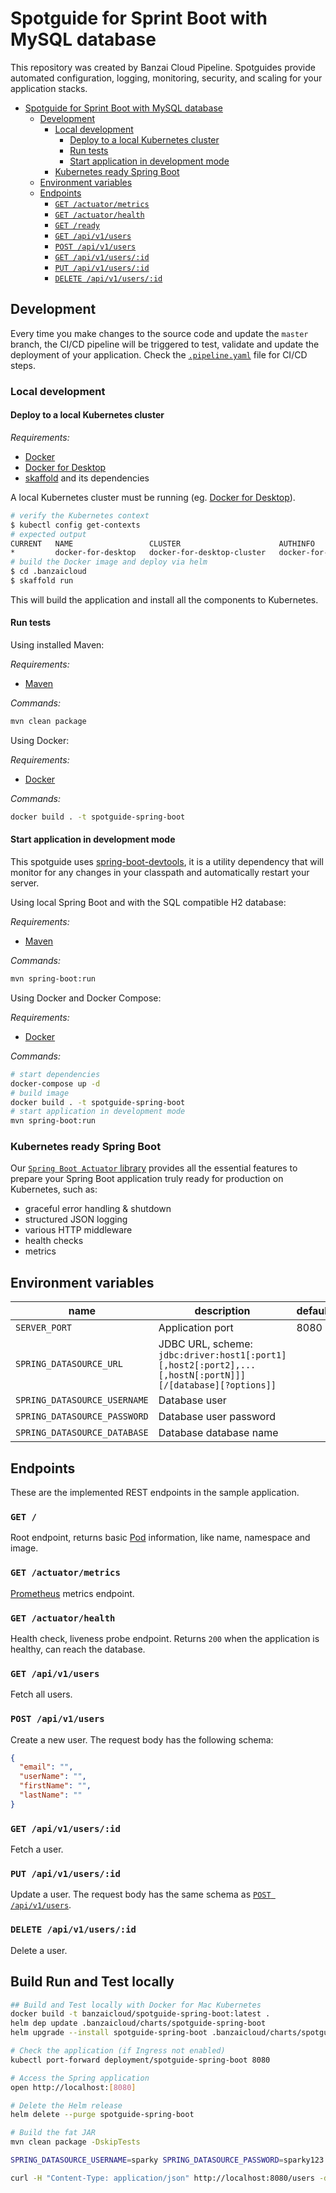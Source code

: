 # Spotguide for Sprint Boot with MySQL database

This repository was created by Banzai Cloud Pipeline. Spotguides provide automated configuration, logging, monitoring, security, and scaling for your application stacks.

<!-- TOC -->

- [Spotguide for Sprint Boot with MySQL database](#spotguide-for-spring-boot-with-mysql-database)
  - [Development](#development)
    - [Local development](#local-development)
      - [Deploy to a local Kubernetes cluster](#deploy-to-a-local-kubernetes-cluster)
      - [Run tests](#run-tests)
      - [Start application in development mode](#start-application-in-development-mode)
    - [Kubernetes ready Spring Boot](#kubernetes-ready-spring-boot)
  - [Environment variables](#environment-variables)
  - [Endpoints](#endpoints)
    - [`GET /actuator/metrics`](#get-metrics)
    - [`GET /actuator/health`](#get-healthy)
    - [`GET /ready`](#get-ready)
    - [`GET /api/v1/users`](#get-apiv1users)
    - [`POST /api/v1/users`](#post-apiv1users)
    - [`GET /api/v1/users/:id`](#get-apiv1usersid)
    - [`PUT /api/v1/users/:id`](#put-apiv1usersid)
    - [`DELETE /api/v1/users/:id`](#delete-apiv1usersid)

<!-- /TOC -->

## Development

Every time you make changes to the source code and update the `master` branch, the CI/CD pipeline will be triggered to test, validate and update the deployment of your application. Check the [`.pipeline.yaml`](.banzaicloud/pipeline.yaml) file for CI/CD steps.

### Local development

#### Deploy to a local Kubernetes cluster

_Requirements:_

- [Docker](https://www.docker.com/)
- [Docker for Desktop](https://www.docker.com/products/docker-desktop)
- [skaffold](https://github.com/GoogleContainerTools/skaffold) and its dependencies

A local Kubernetes cluster must be running (eg. [Docker for Desktop](https://www.docker.com/products/docker-desktop)).

```sh
# verify the Kubernetes context
$ kubectl config get-contexts
# expected output
CURRENT   NAME                 CLUSTER                      AUTHINFO             NAMESPACE
*         docker-for-desktop   docker-for-desktop-cluster   docker-for-desktop
# build the Docker image and deploy via helm
$ cd .banzaicloud
$ skaffold run
```

This will build the application and install all the components to Kubernetes.

#### Run tests

Using installed Maven:

_Requirements:_

- [Maven](https://maven.apache.org/)

_Commands:_

```sh
mvn clean package
```

Using Docker:

_Requirements:_

- [Docker](https://www.docker.com/)

_Commands:_

```sh
docker build . -t spotguide-spring-boot
```

#### Start application in development mode

This spotguide uses [spring-boot-devtools](https://docs.spring.io/spring-boot/docs/current/reference/html/using-boot-devtools.html), it is a utility dependency that will monitor for any changes in your classpath and automatically restart your server.

Using local Spring Boot and with the SQL compatible H2 database:

_Requirements:_

- [Maven](https://maven.apache.org/)

_Commands:_

```sh
mvn spring-boot:run
```

Using Docker and Docker Compose:

_Requirements:_

- [Docker](https://www.docker.com/)

_Commands:_

```sh
# start dependencies
docker-compose up -d
# build image
docker build . -t spotguide-spring-boot
# start application in development mode
mvn spring-boot:run
```

### Kubernetes ready Spring Boot

Our [`Spring Boot Actuator` library](https://docs.spring.io/spring-boot/docs/current/reference/htmlsingle/#production-ready) provides all the essential features to prepare your Spring Boot application truly ready for production on Kubernetes, such as:

- graceful error handling & shutdown
- structured JSON logging
- various HTTP middleware
- health checks
- metrics

## Environment variables

| name                         | description                                                                                                                   | default     |
| ---------------------------- | ----------------------------------------------------------------------------------------------------------------------------- | ----------- |
| `SERVER_PORT`                | Application port                                                                                                              | 8080        |
| `SPRING_DATASOURCE_URL`      | JDBC URL, scheme: `jdbc:driver:host1[:port1][,host2[:port2],...[,hostN[:portN]]][/[database][?options]]`                      |             |
| `SPRING_DATASOURCE_USERNAME` | Database user                                                                                                                 |             |
| `SPRING_DATASOURCE_PASSWORD` | Database user password                                                                                                        |             |
| `SPRING_DATASOURCE_DATABASE` | Database database name                                                                                                        |             |

## Endpoints

These are the implemented REST endpoints in the sample application.

### `GET /`

Root endpoint, returns basic [Pod](https://kubernetes.io/docs/concepts/workloads/pods/pod/) information, like name, namespace and image.

### `GET /actuator/metrics`

[Prometheus](https://prometheus.io) metrics endpoint.

### `GET /actuator/health`

Health check, liveness probe endpoint. Returns `200` when the application is healthy, can reach the database.


### `GET /api/v1/users`

Fetch all users.

### `POST /api/v1/users`

Create a new user. The request body has the following schema:

```json
{
  "email": "",
  "userName": "",
  "firstName": "",
  "lastName": ""
}
```

### `GET /api/v1/users/:id`

Fetch a user.

### `PUT /api/v1/users/:id`

Update a user. The request body has the same schema as [`POST /api/v1/users`](#post-apiv1users).

### `DELETE /api/v1/users/:id`

Delete a user.

## Build Run and Test locally

```bash
## Build and Test locally with Docker for Mac Kubernetes
docker build -t banzaicloud/spotguide-spring-boot:latest .
helm dep update .banzaicloud/charts/spotguide-spring-boot
helm upgrade --install spotguide-spring-boot .banzaicloud/charts/spotguide-spring-boot --set ingress.enabled=true --set "ingress.hosts[0]=localhost" --set monitor.enabled=true --set pipeline-ingress.enabled=true

# Check the application (if Ingress not enabled)
kubectl port-forward deployment/spotguide-spring-boot 8080

# Access the Spring application
open http://localhost:[8080]
```

```bash
# Delete the Helm release
helm delete --purge spotguide-spring-boot
```

```bash
# Build the fat JAR
mvn clean package -DskipTests

SPRING_DATASOURCE_USERNAME=sparky SPRING_DATASOURCE_PASSWORD=sparky123 java -jar target/app.jar

curl -H "Content-Type: application/json" http://localhost:8080/users -d '{"userName":"john","email":"john@doe.com"}'
```
